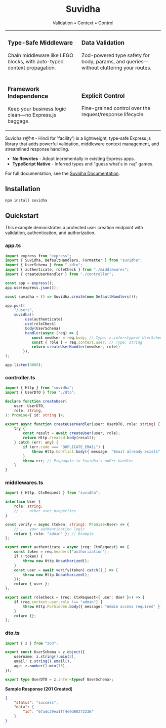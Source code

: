 <div align="center">
  <h1>Suvidha</h1>
  <p>Validation • Context • Control</p>
</div>

<div align="center">
<table>
<tr>
<td>
<h3>Type-Safe Middleware</h3>
<p>Chain middleware like LEGO blocks, with auto-typed context propagation.</p>
</td>
<td>
<h3>Data Validation</h3>
<p>Zod-powered type safety for body, params, and queries—without cluttering your routes.</p>
</td>
</tr>
<tr>
<td>
<h3>Framework Independence</h3>
<p>Keep your business logic clean—no Express.js baggage.</p>
</td>
<td>
<h3>Explicit Control</h3>
<p>Fine-grained control over the request/response lifecycle.</p>
</td>
</tr>
</table>
</div>

Suvidha (सुविधा - Hindi for 'facility') is a lightweight, type-safe Express.js library that adds powerful validation, middleware context management, and streamlined response handling.

- **No Rewrites** - Adopt incrementally in existing Express apps.
- **TypeScript Native** - Inferred types end "guess what's in `req`" games.

For full documentation, see the [Suvidha Documentation](https://na-5c045cf1.mintlify.app/introduction).

## Installation

```bash
npm install suvidha
```

## Quickstart

This example demonstrates a protected user creation endpoint with validation, authentication, and authorization.

### app.ts

```ts
import express from "express";
import { Suvidha, DefaultHandlers, Formatter } from "suvidha";
import { UserSchema } from "./dto";
import { authenticate, roleCheck } from "./middlewares";
import { createUserHandler } from "./controller";

const app = express();
app.use(express.json());

const suvidha = () => Suvidha.create(new DefaultHandlers());

app.post(
    "/users",
    suvidha()
        .use(authenticate)
        .use(roleCheck)
        .body(UserSchema)
        .handler(async (req) => {
            const newUser = req.body; // Type: z.infer<typeof UserSchema>
            const { role } = req.context.user; // Type: string
            return createUserHandler(newUser, role);
        }),
);

app.listen(3000);
```

### controller.ts

```ts
import { Http } from "suvidha";
import { UserDTO } from "./dto";

declare function createUser(
    user: UserDTO,
    role: string,
): Promise<{ id: string }>;

export async function createUserHandler(user: UserDTO, role: string) {
    try {
        const result = await createUser(user, role);
        return Http.Created.body(result);
    } catch (err: any) {
        if (err.code === "DUPLICATE_EMAIL") {
            throw Http.Conflict.body({ message: "Email already exists" });
        }
        throw err; // Propagate to Suvidha's onErr handler
    }
}
```

### middlewares.ts

```ts
import { Http, CtxRequest } from "suvidha";

interface User {
    role: string;
    // ... other user properties
}

const verify = async (token: string): Promise<User> => {
    // ... your authentication logic
    return { role: "admin" }; // Example
};

export const authenticate = async (req: CtxRequest) => {
    const token = req.headers["authorization"];
    if (!token) {
        throw new Http.Unauthorized();
    }
    const user = await verify(token).catch((_) => {
        throw new Http.Unauthorized();
    });
    return { user };
};

export const roleCheck = (req: CtxRequest<{ user: User }>) => {
    if (req.context.user.role !== "admin") {
        throw Http.Forbidden.body({ message: "Admin access required" });
    }
    return {};
};
```

### dto.ts

```ts
import { z } from "zod";

export const UserSchema = z.object({
    username: z.string().min(3),
    email: z.string().email(),
    age: z.number().min(13),
});

export type UserDTO = z.infer<typeof UserSchema>;
```

**Sample Response (201 Created)**

```json
{
    "status": "success",
    "data": {
        "id": "67adc39ea1ff4e9d60273236"
    }
}
```
